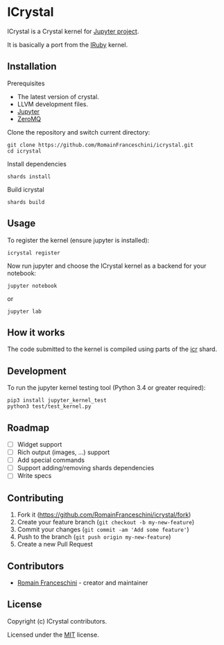 # ICrystal

ICrystal is a Crystal kernel for [Jupyter project](https://jupyter.org/try).

It is basically a port from the [IRuby](https://github.com/SciRuby/iruby) kernel.

## Installation

Prerequisites

- The latest version of crystal.
- LLVM development files.
- [Jupyter](https://jupyter.org/)
- [ZeroMQ](https://zeromq.org/)

Clone the repository and switch current directory:

```
git clone https://github.com/RomainFranceschini/icrystal.git
cd icrystal
```

Install dependencies

```
shards install
```

Build icrystal

```
shards build
```

## Usage

To register the kernel (ensure jupyter is installed):

```
icrystal register
```

Now run jupyter and choose the ICrystal kernel as a backend for your notebook:

```
jupyter notebook
```

or

```
jupyter lab
```

## How it works

The code submitted to the kernel is compiled using parts of the [icr](https://github.com/crystal-community/icr) shard.

## Development

To run the jupyter kernel testing tool (Python 3.4 or greater required):

```
pip3 install jupyter_kernel_test
python3 test/test_kernel.py
```

## Roadmap

- [ ] Widget support
- [ ] Rich output (images, ...) support
- [ ] Add special commands
- [ ] Support adding/removing shards dependencies
- [ ] Write specs

## Contributing

1. Fork it (<https://github.com/RomainFranceschini/icrystal/fork>)
2. Create your feature branch (`git checkout -b my-new-feature`)
3. Commit your changes (`git commit -am 'Add some feature'`)
4. Push to the branch (`git push origin my-new-feature`)
5. Create a new Pull Request

## Contributors

- [Romain Franceschini](https://github.com/RomainFranceschini) - creator and maintainer

## License

Copyright (c) ICrystal contributors.

Licensed under the [MIT](LICENSE) license.
